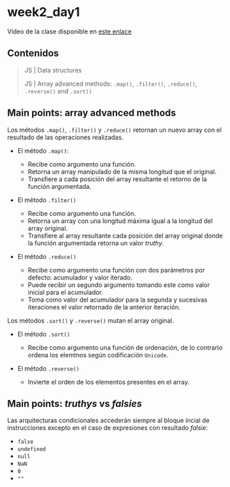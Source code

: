 # week2_day1

Vídeo de la clase disponible en [este enlace](https://zoom.us/rec/share/xd1vIrWq1zxOS5HH1UvTaow9Q57Gaaa81ykX8_YMzqdgqsN1jgHIpbptl1AQjnY)

## Contenidos

> JS | Data structures
>
> JS | Array advanced methods: `.map()`, `.filter()`, `.reduce()`, `.reverse()` and `.sort()`


## Main points: array advanced methods

Los métodos `.map()`, `.filter()` y `.reduce()` retornan un nuevo array con el resultado de las operaciones realizadas.

- El método `.map()`:
  - Recibe como argumento una función.
  - Retorna un array manipulado de la misma longitud que el original.
  - Transfiere a cada posición del array resultante el retorno de la función argumentada.
    
- El método `.filter()`
  - Recibe como argumento una función.
  - Retorna un array con una longitud máxima igual a la longitud del array original.
  - Transfiere al array resultante cada posición del array original donde la función argumentada retorna un valor _truthy_.
  
- El método `.reduce()` 
  - Recibe como argumento una función con dos parámetros por defecto: acumulador y valor iterado.
  - Puede recibir un segundo argumento tomando este como valor inicial para el acumulador.
  - Toma como valor del acumulador para la segunda y sucesivas iteraciones el valor retornado de la anterior iteración.
  
Los métodos `.sort()` y `.reverse()` mutan el array original.

- El método `.sort()` 
  - Recibe como argumento una función de ordenación, de lo contrario ordena los elemtnos según codificación `Unicode`.

- El método `.reverse()` 
  - Invierte el orden de los elementos presentes en el array.
  
 
## Main points: _truthys_ vs _falsies_

Las arquitecturas condicionales accederán siempre al bloque incial de instrucciones excepto en el caso de expresiones con resultado _falsie_:
- `false`
- `undefined`
- `null`
- `NaN`
- `0`
- `""`

